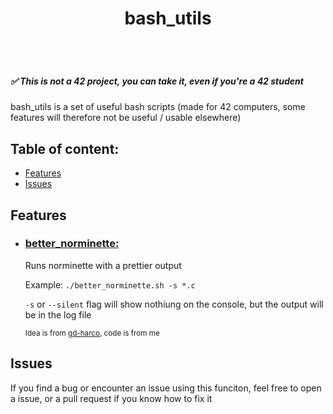 <body>
	<header style="display: flex; align-items: center; justify-content: space-around">
		<h1>bash_utils</h1>
	</header>
	<h5>✅ This is not a 42 project, you can take it, even if you're a 42 student </h5>
	<p>bash_utils is a set of useful bash scripts (made for 42 computers, some features will therefore not be useful / usable elsewhere)</p>
	<h2>Table of content: </h2>
	<ul>
		<li><a href="#features">Features</a></li>
		<li><a href="#issues">Issues</a></li>
	</ul>
	<h2 id="features">Features</h2>
	<ul>
		<li><h3><a href="https://github.com/dbiguene/bash_utils/blob/main/better_norminette.sh">better_norminette:</a></h3>
			<p>Runs norminette with a prettier output</p>
			<p>Example: <code>./better_norminette.sh -s *.c</code></p>
			<p><code>-s</code> or <code>--silent</code> flag will show nothiung on the console, but the output will be in the log file</p>
			<small>Idea is from <a targer="_blank" href="https://github.com/gd-harco/">gd-harco</a>, code is from me</small>
		</li>
	</ul>
	<h2 id="issues">Issues</h2>
	<p>If you find a bug or encounter an issue using this funciton, feel free to open a issue, or a pull request if you know how to fix it</p>
</body>
